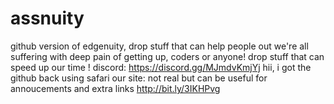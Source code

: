 # assnuity
github version of edgenuity, drop stuff that can help people out
we're all suffering with deep pain of getting up, coders or anyone! drop stuff that can speed up our time !
discord: https://discord.gg/MJmdvKmjYj
hii, i got the github back using safari
our site: not real but can be useful for annoucements and extra links
http://bit.ly/3IKHPvg
